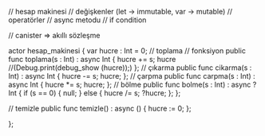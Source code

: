 // hesap makinesi
// değişkenler (let -> immutable, var -> mutable)
// operatörler
// async metodu
// if condition

// canister => akıllı sözleşme

actor hesap_makinesi {
  var hucre : Int = 0;
  // toplama
  // fonksiyon
  public func toplama(s : Int) : async Int {
    hucre += s;
    hucre
    //(Debug.print(debug_show (hucre));)
  };
  // çıkarma
  public func cikarma(s : Int) : async Int {
    hucre -= s;
    hucre;
  };
  // çarpma
  public func carpma(s : Int) : async Int {
    hucre *= s;
    hucre;
  };
  // bölme
  public func bolme(s : Int) : async ?Int {
    if (s == 0) {
      null;
    } else {
      hucre /= s;
      ?hucre;
    };
  };

  // temizle
  public func temizle() : async () {
    hucre := 0;
  };

};
